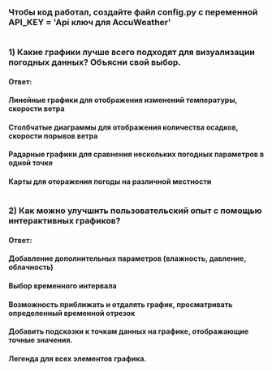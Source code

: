 ### Чтобы код работал, создайте файл config.py с переменной API_KEY = 'Api ключ для AccuWeather' 
#
### 1) Какие графики лучше всего подходят для визуализации погодных данных? Объясни свой выбор.
#### Ответ:
#### Линейные графики для отображения изменений температуры, скорости ветра
#### Столбчатые диаграммы для отображения количества осадков, скорости порывов ветра
#### Радарные графики для сравнения нескольких погодных параметров в одной точке
#### Карты для оторажения погоды на различной местности
#
### 2) Как можно улучшить пользовательский опыт с помощью интерактивных графиков?
#### Ответ:
#### Добавление дополнительных параметров (влажность, давление, облачность)
#### Выбор временного интервала
#### Возможность приближать и отдалять график, просматривать определенный временной отрезок
#### Добавить подсказки к точкам данных на графике, отображающие точные значения.
#### Легенда для всех элементов графика.

